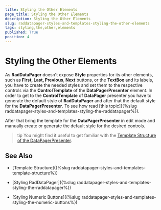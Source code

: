 ```yaml
---
title: Styling the Other Elements
page_title: Styling the Other Elements
description: Styling the Other Elements
slug: raddatapager-styles-and-templates-styling-the-other-elements
tags: styling,the,other,elements
published: True
position: 4
---
```


# Styling the Other Elements


As __RadDataPager__ doesn't expose __Style__ properties for its other elements, such as __First, Last, Previous, Next__ buttons, or the __TextBox__ and its labels, you have to create the needed styles and set them to the respective controls via the __ControlTemplate__ of the __DataPagerPresenter__ element.  In order to get to the __ControlTemplate__ of __DataPager__ presenter you have to generate the default style of __RadDataPager__ and after that the default style for the __DataPagerPresenter__. To see how read [this topic]({%slug raddatapager-styles-and-templates-styling-the-raddatapager%}).

After that bring the template for the __DataPagerPresenter__ in edit mode and manually create or generate the default style for the desired controls.

>tip You might find it useful to get familiar with the [Template Structure of the DataPagerPresenter](http://penev/devtools/wpf/controls/raddatapager/styles-and-templates/template-structure#datapagerpresenter).

## See Also

 * [Template Structure]({%slug raddatapager-styles-and-templates-template-structure%})

 * [Styling RadDataPager]({%slug raddatapager-styles-and-templates-styling-the-raddatapager%})

 * [Styling Numeric Buttons]({%slug raddatapager-styles-and-templates-styling-the-numeric-buttons%})
